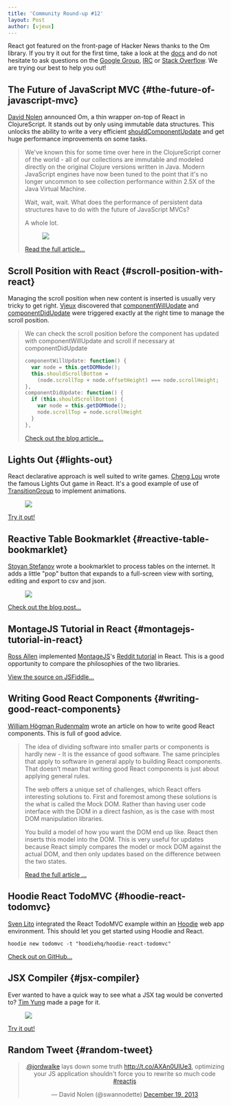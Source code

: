 ```yaml
---
title: 'Community Round-up #12'
layout: Post
author: [vjeux]
---
```


React got featured on the front-page of Hacker News thanks to the Om library. If you try it out for the first time, take a look at the [docs](/docs/getting-started.html) and do not hesitate to ask questions on the [Google Group](https://groups.google.com/group/reactjs), [IRC](irc://chat.freenode.net/reactjs) or [Stack Overflow](http://stackoverflow.com/questions/tagged/reactjs). We are trying our best to help you out!

## The Future of JavaScript MVC {#the-future-of-javascript-mvc}

[David Nolen](https://swannodette.github.io/) announced Om, a thin wrapper on-top of React in ClojureScript. It stands out by only using immutable data structures. This unlocks the ability to write a very efficient [shouldComponentUpdate](/docs/component-specs.html#updating-shouldcomponentupdate) and get huge performance improvements on some tasks.

> We've known this for some time over here in the ClojureScript corner of the world - all of our collections are immutable and modeled directly on the original Clojure versions written in Java. Modern JavaScript engines have now been tuned to the point that it's no longer uncommon to see collection performance within 2.5X of the Java Virtual Machine.
>
> Wait, wait, wait. What does the performance of persistent data structures have to do with the future of JavaScript MVCs?
>
> A whole lot.
>
> <figure><a href="https://swannodette.github.io/2013/12/17/the-future-of-javascript-mvcs/"><img src="/images/blog/om-backbone.png"/></a></figure>
>
> [Read the full article...](https://swannodette.github.io/2013/12/17/the-future-of-javascript-mvcs/)

## Scroll Position with React {#scroll-position-with-react}

Managing the scroll position when new content is inserted is usually very tricky to get right. [Vjeux](http://blog.vjeux.com/) discovered that [componentWillUpdate](/docs/component-specs.html#updating-componentwillupdate) and [componentDidUpdate](/docs/component-specs.html#updating-componentdidupdate) were triggered exactly at the right time to manage the scroll position.

> We can check the scroll position before the component has updated with componentWillUpdate and scroll if necessary at componentDidUpdate
>
> ```js
> componentWillUpdate: function() {
>   var node = this.getDOMNode();
>   this.shouldScrollBottom =
>     (node.scrollTop + node.offsetHeight) === node.scrollHeight;
> },
> componentDidUpdate: function() {
>   if (this.shouldScrollBottom) {
>     var node = this.getDOMNode();
>     node.scrollTop = node.scrollHeight
>   }
> },
> ```
>
> [Check out the blog article...](http://blog.vjeux.com/2013/javascript/scroll-position-with-react.html)

## Lights Out {#lights-out}

React declarative approach is well suited to write games. [Cheng Lou](https://github.com/chenglou) wrote the famous Lights Out game in React. It's a good example of use of [TransitionGroup](/docs/animation.html) to implement animations.

<figure><a href="https://chenglou.github.io/react-lights-out/"><img src="/images/blog/lights-out.png"/></a></figure>

[Try it out!](https://chenglou.github.io/react-lights-out/)

## Reactive Table Bookmarklet {#reactive-table-bookmarklet}

[Stoyan Stefanov](http://www.phpied.com/) wrote a bookmarklet to process tables on the internet. It adds a little "pop" button that expands to a full-screen view with sorting, editing and export to csv and json.

<figure><a href="http://www.phpied.com/reactivetable-bookmarklet/"><img src="/images/blog/reactive-bookmarklet.png"/></a></figure>

[Check out the blog post...](http://www.phpied.com/reactivetable-bookmarklet/)

## MontageJS Tutorial in React {#montagejs-tutorial-in-react}

[Ross Allen](https://twitter.com/ssorallen) implemented [MontageJS](http://montagejs.org/)'s [Reddit tutorial](http://montagejs.org/docs/tutorial-reddit-client-with-montagejs.html) in React. This is a good opportunity to compare the philosophies of the two libraries.

[View the source on JSFiddle...](https://jsfiddle.net/ssorallen/fEsYt/)

## Writing Good React Components {#writing-good-react-components}

[William Högman Rudenmalm](http://blog.whn.se/) wrote an article on how to write good React components. This is full of good advice.

> The idea of dividing software into smaller parts or components is hardly new - It is the essance of good software. The same principles that apply to software in general apply to building React components. That doesn’t mean that writing good React components is just about applying general rules.
>
> The web offers a unique set of challenges, which React offers interesting solutions to. First and foremost among these solutions is the what is called the Mock DOM. Rather than having user code interface with the DOM in a direct fashion, as is the case with most DOM manipulation libraries.
>
> You build a model of how you want the DOM end up like. React then inserts this model into the DOM. This is very useful for updates because React simply compares the model or mock DOM against the actual DOM, and then only updates based on the difference between the two states.
>
> [Read the full article ...](http://blog.whn.se/post/69621609605/writing-good-react-components)

## Hoodie React TodoMVC {#hoodie-react-todomvc}

[Sven Lito](http://svenlito.com/) integrated the React TodoMVC example within an [Hoodie](http://hood.ie/) web app environment. This should let you get started using Hoodie and React.

```
hoodie new todomvc -t "hoodiehq/hoodie-react-todomvc"
```

[Check out on GitHub...](https://github.com/hoodiehq/hoodie-react-todomvc)

## JSX Compiler {#jsx-compiler}

Ever wanted to have a quick way to see what a JSX tag would be converted to? [Tim Yung](http://www.yungsters.com/) made a page for it.

<figure><a href="/react/jsx-compiler.html"><img src="/images/blog/jsx-compiler.png"/></a></figure>

[Try it out!](/jsx-compiler.html)

## Random Tweet {#random-tweet}

<center><blockquote class="twitter-tweet" lang="en"><p>.<a href="https://twitter.com/jordwalke">@jordwalke</a> lays down some truth <a href="http://t.co/AXAn0UlUe3">http://t.co/AXAn0UlUe3</a>, optimizing your JS application shouldn&#39;t force you to rewrite so much code <a href="https://twitter.com/search?q=%23reactjs&amp;src=hash">#reactjs</a></p>&mdash; David Nolen (@swannodette) <a href="https://twitter.com/swannodette/statuses/413780079249215488">December 19, 2013</a></blockquote></center>
